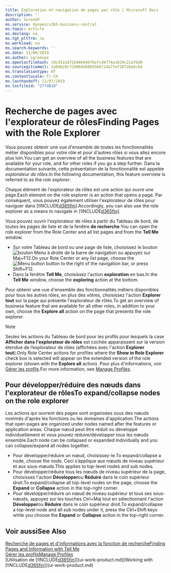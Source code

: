 ```yaml
---
title: Exploration et navigation de pages par rôle | Microsoft Docs
description: ''
author: SorenGP
ms.service: dynamics365-business-central
ms.topic: article
ms.devlang: na
ms.tgt_pltfrm: na
ms.workload: na
ms.search.keywords: ''
ms.date: 11/06/2019
ms.author: sgroespe
ms.openlocfilehash: c0cd3a1d72b466946f8efcd4774a1629c21af6d0
ms.sourcegitcommit: 2a6d629cf290645606356b714a77ef2872bdec64
ms.translationtype: HT
ms.contentlocale: fr-CH
ms.lasthandoff: 11/07/2019
ms.locfileid: "2774810"
---
```

# <a name="finding-pages-with-the-role-explorer"></a><span data-ttu-id="7b96f-102">Recherche de pages avec l'explorateur de rôles</span><span class="sxs-lookup"><span data-stu-id="7b96f-102">Finding Pages with the Role Explorer</span></span>
<span data-ttu-id="7b96f-103">Vous pouvez obtenir une vue d'ensemble de toutes les fonctionnalités métier disponibles pour votre rôle et pour d'autres rôles si vous allez encore plus loin.</span><span class="sxs-lookup"><span data-stu-id="7b96f-103">You can get an overview of all the business features that are available for your role, and for other roles if you go a step further.</span></span> <span data-ttu-id="7b96f-104">Dans la documentation suivante, cette présentation de la fonctionnalité est appelée *explorateur de rôles*.</span><span class="sxs-lookup"><span data-stu-id="7b96f-104">In the following documentation, this feature overview is referred to as the *role explorer*.</span></span>

<span data-ttu-id="7b96f-105">Chaque élément de l'explorateur de rôles est une action qui ouvre une page.</span><span class="sxs-lookup"><span data-stu-id="7b96f-105">Each element on the role explorer is an action that opens a page.</span></span> <span data-ttu-id="7b96f-106">Par conséquent, vous pouvez également utiliser l'explorateur de rôles pour naviguer dans [!INCLUDE[d365fin](includes/d365fin_md.md)].</span><span class="sxs-lookup"><span data-stu-id="7b96f-106">Accordingly, you can also use the role explorer as a means to navigate in [!INCLUDE[d365fin](includes/d365fin_md.md)].</span></span>

<span data-ttu-id="7b96f-107">Vous pouvez ouvrir l'explorateur de rôles à partir du Tableau de bord, de toutes les pages de liste et de la fenêtre **de recherche**.</span><span class="sxs-lookup"><span data-stu-id="7b96f-107">You can open the role explorer from the Role Center and all list pages and from the **Tell Me** window.</span></span>

- <span data-ttu-id="7b96f-108">Sur votre Tableau de bord ou une page de liste, choisissez le bouton ![bouton Menu](media/ui_menu_button.png "Bouton Menu") à droite de la barre de navigation ou appuyez sur Maj+F12.</span><span class="sxs-lookup"><span data-stu-id="7b96f-108">On your Role Center or any list page, choose the ![Menu button](media/ui_menu_button.png "Menu button") button to the right of the navigation bar, or press Shift+F12.</span></span>
- <span data-ttu-id="7b96f-109">Dans la fenêtre **Tell Me**, choisissez l'action **exploration** en bas.</span><span class="sxs-lookup"><span data-stu-id="7b96f-109">In the **Tell Me** window, choose the **exploring** action at the bottom.</span></span>

<span data-ttu-id="7b96f-110">Pour obtenir une vue d'ensemble des fonctionnalités métiers disponibles pour tous les autres rôles, en plus des vôtres, choisissez l'action **Explorer tout** sur la page qui présente l'explorateur de rôles.</span><span class="sxs-lookup"><span data-stu-id="7b96f-110">To get an overview of business feature that are available for all other roles, in addition to your own, choose the **Explore all** action on the page that presents the role explorer.</span></span>

> [!NOTE]
> <span data-ttu-id="7b96f-111">Seules les actions du Tableau de bord pour les profils pour lesquels la case **Afficher dans l'explorateur de rôles** est cochée apparaissent sur la version étendue de l’explorateur de rôles (affichées avec l'action **Explorer tout**).</span><span class="sxs-lookup"><span data-stu-id="7b96f-111">Only Role Center actions for profiles where the **Show in Role Explorer** check box is selected will appear on the extended version of the role explorer (shown with the **Explore all** action).</span></span> <span data-ttu-id="7b96f-112">Pour plus d'informations, voir [Gérer les profils](admin-users-profiles-roles.md).</span><span class="sxs-lookup"><span data-stu-id="7b96f-112">For more information, see [Manage Profiles](admin-users-profiles-roles.md).</span></span>

## <a name="to-expandcollapse-nodes-on-the-role-explorer"></a><span data-ttu-id="7b96f-113">Pour développer/réduire des nœuds dans l'explorateur de rôles</span><span class="sxs-lookup"><span data-stu-id="7b96f-113">To expand/collapse nodes on the role explorer</span></span>
<span data-ttu-id="7b96f-114">Les actions qui ouvrent des pages sont organisées sous des nœuds nommés d'après les fonctions ou les domaines d'application.</span><span class="sxs-lookup"><span data-stu-id="7b96f-114">The actions that open pages are organized under nodes named after the features or application areas.</span></span> <span data-ttu-id="7b96f-115">Chaque nœud peut être réduit ou développé individuellement et vous pouvez réduire/développer tous les nœuds ensemble.</span><span class="sxs-lookup"><span data-stu-id="7b96f-115">Each node can be collapsed or expanded individually and you can collapse/expand all nodes together.</span></span>

- <span data-ttu-id="7b96f-116">Pour développer/réduire un nœud, choisissez-le.</span><span class="sxs-lookup"><span data-stu-id="7b96f-116">To expand/collapse a node, choose the node.</span></span> <span data-ttu-id="7b96f-117">Ceci s’applique aux nœuds de niveau supérieur et aux sous-nœuds.</span><span class="sxs-lookup"><span data-stu-id="7b96f-117">This applies to top-level nodes and sub nodes.</span></span>
- <span data-ttu-id="7b96f-118">Pour développer/réduire tous les nœuds de niveau supérieur de la page, choisissez l'action **Développer**ou **Réduire** dans le coin supérieur droit.</span><span class="sxs-lookup"><span data-stu-id="7b96f-118">To expand/collapse all top-level nodes on the page, choose the **Expand** or **Collapse** action in the top-right corner.</span></span>
- <span data-ttu-id="7b96f-119">Pour développer/réduire un nœud de niveau supérieur et tous ses sous-nœuds, appuyez sur les touches Ctrl+Maj tout en sélectionnant l'action **Développer**ou **Réduire** dans le coin supérieur droit.</span><span class="sxs-lookup"><span data-stu-id="7b96f-119">To expand/collapse a top-level node and all sub nodes under it, press the Ctrl+Shift keys while you choose the **Expand** or **Collapse** action in the top-right corner.</span></span>

## <a name="see-also"></a><span data-ttu-id="7b96f-120">Voir aussi</span><span class="sxs-lookup"><span data-stu-id="7b96f-120">See Also</span></span>
[<span data-ttu-id="7b96f-121">Recherche de pages et d'informations avec la fonction de recherche</span><span class="sxs-lookup"><span data-stu-id="7b96f-121">Finding Pages and Information with Tell Me</span></span>](ui-search.md)  
[<span data-ttu-id="7b96f-122">Gérer les profils</span><span class="sxs-lookup"><span data-stu-id="7b96f-122">Manage Profiles</span></span>](admin-users-profiles-roles.md)  
<span data-ttu-id="7b96f-123">[Utilisation de [!INCLUDE[d365fin](includes/d365fin_md.md)]](ui-work-product.md)</span><span class="sxs-lookup"><span data-stu-id="7b96f-123">[Working with [!INCLUDE[d365fin](includes/d365fin_md.md)]](ui-work-product.md)</span></span>
